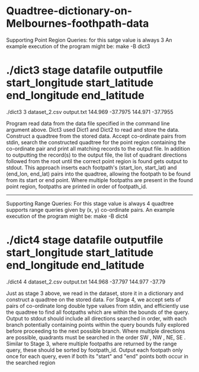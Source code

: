 # Quadtree-dictionary-on-Melbournes-foothpath-data

Supporting Point Region Queries: for this satge value is always 3
An example execution of the program might be:
make -B dict3
# ./dict3 stage datafile outputfile start_longitude start_latitude end_longitude end_latitude
./dict3 3 dataset_2.csv output.txt 144.969 -37.7975 144.971 -37.7955

Program read data from the data file specified in the command line argument above. Dict3 used Dict1 and Dict2 to read and store the data.
Construct a quadtree from the stored data.
Accept co-ordinate pairs from stdin, search the constructed quadtree for the point region containing the co-ordinate pair and print all matching records to the output file.
In addition to outputting the record(s) to the output file, the list of quadrant directions followed from the root until the correct point region is found gets output to stdout.
This approach inserts each footpath's (start_lon, start_lat) and (end_lon, end_lat) pairs into the quadtree, allowing the footpath to be found from its start or end point.
Where multiple footpaths are present in the found point region, footpaths are printed in order of footpath_id.

-----------------------------------------------------------------------------------------------------------------------------------------------------------

Supporting Range Queries: For this stage value is always 4
quadtree supports range queries given by (x, y) co-ordinate pairs.
An example execution of the program might be:
make -B dict4
# ./dict4 stage datafile outputfile start_longitude start_latitude end_longitude end_latitude
./dict4 4 dataset_2.csv output.txt 144.968 -37.797 144.977 -37.79

Just as stage 3 above, we read in the dataset, store it in a dictionary and construct a quadtree on the stored data.
For Stage 4, we  accept sets of pairs of co-ordinate long double type values from stdin, and efficiently use the quadtree to find all footpaths which are within the bounds of the query.
Output to stdout should include all directions searched in order, with each branch potentially containing points within the query bounds fully explored before proceeding to the next possible branch. Where multiple directions are possible, quadrants must be searched in the order SW , NW , NE, SE .
Similar to Stage 3, where multiple footpaths are returned by the range query, these should be sorted by footpath_id. Output each footpath only once for each query, even if both its "start" and "end" points both occur in the searched region
